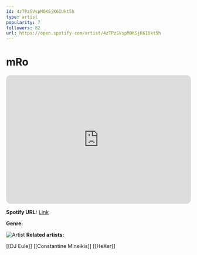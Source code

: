 ```yaml
---
id: 4zTPzSVspMOKSjK6IUkt5h
type: artist
popularity: 7
followers: 82
url: https://open.spotify.com/artist/4zTPzSVspMOKSjK6IUkt5h
---
```

# mRo

<iframe style="border-radius:12px" src="https://open.spotify.com/embed/artist/4zTPzSVspMOKSjK6IUkt5h" width="100%" height="352" frameBorder="0" allowfullscreen="" allow="autoplay; clipboard-write; encrypted-media; fullscreen; picture-in-picture" loading="lazy"></iframe>

**Spotify URL:** [Link](https://open.spotify.com/artist/4zTPzSVspMOKSjK6IUkt5h)

**Genre:** 

![Artist](https://i.scdn.co/image/ab6761610000e5ebccc3b82219ff2fa0292b2a8a)
**Related artists:**

[[DJ Eule]]
[[Constantine Mineikis]]
[[HeXer]]
